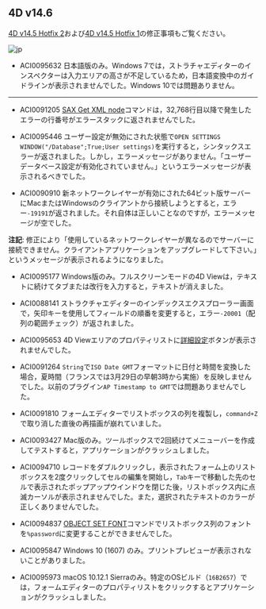 4D v14.6
---

[4D v14.5 Hotfix 2](https://github.com/4D-JP/release-notes/tree/master/v14/14.5/hf2)および[4D v14.5 Hotfix 1](https://github.com/4D-JP/release-notes/tree/master/v14/14.5/hf1)の修正事項もご覧ください。

![jp](https://cloud.githubusercontent.com/assets/10509075/16182979/016305e0-36e7-11e6-816b-2335cc6f0abb.png)

* ACI0095632 日本語版のみ。Windows 7では，ストラチャエディターのインスペクターは入力エリアの高さが不足しているため，日本語変換中のガイドラインが表示されませんでした。Windows 10では問題ありません。

---

* ACI0091205 [SAX Get XML node](http://doc.4d.com/4dv15r/help/command/ja/page860.html)コマンドは，32,768行目以降で発生したエラーの行番号がエラースタックに返されませんでした。

* ACI0095446 ユーザー設定が無効にされた状態で``OPEN SETTINGS WINDOW("/Database";True;User settings)``を実行すると，シンタックスエラーが返されました。しかし，エラーメッセージがありません。「ユーザーデータベース設定が有効化されていません。」というエラーメッセージが表示されるべきでした。

* ACI0090910 新ネットワークレイヤーが有効にされた64ビット版サーバーにMacまたはWindowsのクライアントから接続しようとすると，エラー``-19191``が返されました。それ自体は正しいことなのですが，エラーメッセージが空でした。

**注記**: 修正により「使用しているネットワークレイヤーが異なるのでサーバーに接続できません。クライアントアプリケーションをアップグレードして下さい。」というメッセージが表示されるようになりました。

* ACI0095177 Windows版のみ。フルスクリーンモードの4D Viewは，テキストに続けてタブまたは改行を入力すると，テキストが消えました。

* ACI0088141 ストラクチャエディターのインデックスエクスプローラー画面で，矢印キーを使用してフィールドの順番を変更すると，エラー``-20001``（配列の範囲チェック）が返されました。

* ACI0095653 4D Viewエリアのプロパティリストに[詳細設定](http://doc.4d.com/4Dv15R4/4D/15-R4/Plug-in-areas.300-2880332.ja.html)ボタンが表示されませんでした。

* ACI0091264 ``String``で``ISO Date GMT``フォーマットに日付と時間を変換した場合，夏時間（フランスでは3月29日の早朝3時から実施）を反映しませんでした。以前のプラグイン``AP Timestamp to GMT``では問題ありませんでした。

* ACI0091810 フォームエディターでリストボックスの列を複製し，``command+Z``で取り消した直後の再描画が崩れていました。

* ACI0093427 Mac版のみ。ツールボックスで2回続けてメニューバーを作成してテストすると，アプリケーションがクラッシュしました。

* ACI0094710 レコードをダブルクリックし，表示されたフォーム上のリストボックスを2度クリックしてセルの編集を開始し，``Tab``キーで移動した先のセルで表示されたポップアップウインドウを閉じた後，リストボックス内に点滅カーソルが表示されませんでした。また，選択されたテキストのカラーが正しくありませんでした。

* ACI0094837 [OBJECT SET FONT](http://doc.4d.com/4Dv15/4D/15.3/OBJECT-SET-FONT.301-3151579.ja.html)コマンドでリストボックス列のフォントを``%password``に変更することができませんでした。

* ACI0095847 Windows 10 (1607) のみ。プリントプレビューが表示されないことがありました。

* ACI0095973 macOS 10.12.1 Sierraのみ。特定のOSビルド（``16B2657``）では，フォームエディターのプロパティリストをクリックするとアプリケーションがクラッシュしました。
